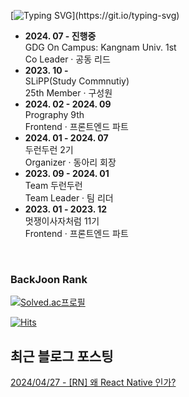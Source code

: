
<div>

  [![Typing SVG](https://readme-typing-svg.demolab.com?font=Indie+Flower&size=50&duration=10000&pause=2000&color=19A7CE&center=true&vCenter=true&width=450&height=100&lines=Hello+World+...+!)](https://git.io/typing-svg)
</div>

<ul>
  <li>
    <strong>2024. 07 - 진행중</strong><br />
    GDG On Campus: Kangnam Univ. 1st<br />
    Co Leader · 공동 리드
  </li>
  <li>
    <strong>2023. 10 - </strong><br />
    SLiPP(Study Commnutiy)<br />
    25th Member · 구성원
  </li>
  <li>
    <strong>2024. 02 - 2024. 09</strong><br />
    Prography 9th<br />
    Frontend · 프론트엔드 파트
  </li>
  <li>
    <strong>2024. 01 - 2024. 07</strong><br />
    두런두런 2기<br />
    Organizer · 동아리 회장
  </li>
  <li>
    <strong>2023. 09 - 2024. 01</strong><br />
    Team 두런두런<br />
    Team Leader · 팀 리더
  </li>
  <li>
    <strong>2023. 01 - 2023. 12</strong><br />
    멋쟁이사자처럼 11기<br />
    Frontend · 프론트엔드 파트
  </li>
</ul>


<br />

  <h3>
    BackJoon Rank
  </h3>
  
  [![Solved.ac프로필](http://mazassumnida.wtf/api/v2/generate_badge?boj=hin6150)](https://solved.ac/profile/hin6150)


  [![Hits](https://hits.seeyoufarm.com/api/count/incr/badge.svg?url=https%3A%2F%2Fgithub.com%2Fhin6150%2Fhit-counter&count_bg=%2379C83D&title_bg=%23555555&icon=dependabot.svg&icon_color=%23E7E7E7&title=hits&edge_flat=false)](https://hits.seeyoufarm.com)

<!--<img align="center" src="https://github-readme-stats.vercel.app/api/top-langs/?username=hin6150&layout=compact"> -->

<!--<div align=center>
  
 [![GitHub Streak](https://streak-stats.demolab.com?user=hin6150&theme=highcontrast&hide_border=true&fire=EB5454&background=0D1117)](https://git.io/streak-stats)
</div>
-->
## 최근 블로그 포스팅

[2024/04/27 - [RN] 왜 React Native 인가?](https://hin6150.tistory.com/2) <br/>
